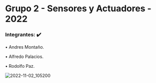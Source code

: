 # Grupo 2 - Sensores y Actuadores - 2022
### Integrantes: :heavy_check_mark:
•	 Andres Montaño.

•  Alfredo Palacios.

•  Rodolfo Paz.

![2022-11-02_105200](https://user-images.githubusercontent.com/46485082/199507641-ffeb1ce5-563f-4a1a-b9d7-ec0c892e44af.png)


